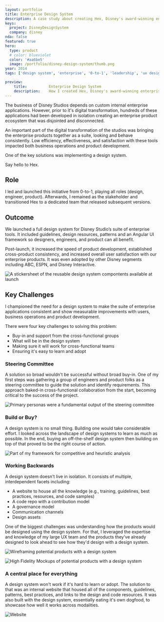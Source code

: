```yaml
---
layout: portfolio
title: Enterprise Design System
description: A case study about creating Hex, Disney's award-winning enterprise design system.
keys:
  project: DisneyDesignSystem
  company: disney
nda: false
featured: true
hero:
  type: product
  # color: blueviolet
  color: '#aa6be5'
  image: /portfolio/disney-design-system/thumb.png
year: 2014
tags: ['design system', 'enterprise', '0-to-1', 'leadership', 'ux design', 'product management', 'engineering']

preview:
    title:          Enterprise Design System
    description:    How I created Hex, Disney's award-winning enterprise design system.
---
```


The business of Disney Studios depends on custom internal enterprise applications. However, prior to it's digital transformation, hundreds of these applications had been developed in isolation creating an enterprise product ecosystem that was disjointed and disconnected.

An important part of the digital transformation of the studios was bringing the enterprise products together as a suite, looking and behave consistently. Low efficiency, effectiveness, and satisfaction with these tools impacted both business operations and product development.

One of the key solutions was implementing a design system.

Say hello to Hex.

## Role
I led and launched this initiative from 0-to-1, playing all roles (design, engineer, product). Afterwards, I remained as the stakeholder and transitioned Hex to a dedicated team that released subsequent versions.

## Outcome
We launched a full design system for Disney Studio’s suite of enterprise tools. It included guidelines, design resources, patterns and an Angular UI framework so designers, engineers, and product can all benefit.

Post-launch, it increased the speed of product development, established cross-product consistency, and increased overall user satisfaction with our enterprise products. It was even adopted by other Disney segments including ABC, ESPN, and Disney Interactive.

![A stickersheet of the reusable design system compontents available at launch](/portfolio/disney-design-system/components.jpg)

## Key Challenges
I championed the need for a design system to make the suite of enterprise applications consistent and show measurable improvements with users, business operations and product development.

There were four key challenges to solving this problem:
- Buy-in and support from the cross-functional groups
- What will be in the design system
- Making sure it will work for cross-functional teams
- Ensuring it's easy to learn and adopt

### Steering Committee
A solution so broad wouldn't be successful without broad buy-in. One of my first steps was gathering a group of engineers and product folks as a steering committee to guide the solution and identify requirements. This approach baked-in cross-functional collaboration from the start, becoming critical to the success of the project.

![Primary personas were a fundamental output of the steering committee](/portfolio/disney-design-system/personas.jpg)

### Build or Buy?
A design system is no small thing. Building one would take considerable effort. I looked across the landscape of design systems to learn as much as possible. In the end, buying an off-the-shelf design system then building on top of that proved to be the right course of action.

![Part of my framework for competitive and heuristic analysis](/portfolio/disney-design-system/comp-analysis.jpg)

### Working Backwards
A design system doesn't live in isolation. It consists of multiple, interdependent facets including:
- A website to house all the knowledge (e.g., training, guidelines, best practices, resources, and code samples)
- A code repo with a contribution model
- A governance model
- Communication channels
- Design assets

One of the biggest challenges was understanding how the products would be designed using the design system. For that, I leveraged the expertise and knowledge of my large UX team and the products they've already designed to look ahead to see how they'd design with a design system.

![Wireframing potential products with a design system](/portfolio/disney-design-system/wires.jpg)

![High Fidelity Mockups of potential products with a design system](/portfolio/disney-design-system/hi-fi.jpg)

### A central place for everything
A design system won't work if it's hard to learn or adopt. The solution to that was an internal website that housed all of the components, guidelines, patterns, best practices, and links to the design and code resources. It was also built with the design system, essentially eating it's own dogfood, to showcase how well it works across modalities.

![Website](/portfolio/disney-design-system/website.jpg)